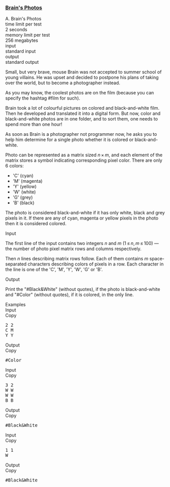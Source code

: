 <h3><a href="https://codeforces.com/contest/707/problem/A" target="_blank" rel="noopener noreferrer">Brain's Photos</a></h3>

<div class="header"><div class="title">A. Brain's Photos</div><div class="time-limit"><div class="property-title">time limit per test</div>2 seconds</div><div class="memory-limit"><div class="property-title">memory limit per test</div>256 megabytes</div><div class="input-file input-standard"><div class="property-title">input</div>standard input</div><div class="output-file output-standard"><div class="property-title">output</div>standard output</div></div><div><p>Small, but very brave, mouse Brain was not accepted to summer school of young villains. He was upset and decided to postpone his plans of taking over the world, but to become a photographer instead.</p><p>As you may know, the coolest photos are on the film (because you can specify the hashtag #film for such).</p><p>Brain took a lot of colourful pictures on colored and black-and-white film. Then he developed and translated it into a digital form. But now, color and black-and-white photos are in one folder, and to sort them, one needs to spend more than one hour!</p><p>As soon as Brain is a photographer not programmer now, he asks you to help him determine for a <span class="tex-font-style-bf">single</span> photo whether it is colored or black-and-white.</p><p>Photo can be represented as a matrix sized <span class="tex-span"><i>n</i> × <i>m</i></span>, and each element of the matrix stores a symbol indicating corresponding pixel color. There are only <span class="tex-span">6</span> colors: </p><ul> <li> 'C' (cyan)</li><li> 'M' (magenta)</li><li> 'Y' (yellow)</li><li> 'W' (white)</li><li> 'G' (grey)</li><li> 'B' (black) </li></ul><p>The photo is considered black-and-white if it has only white, black and grey pixels in it. If there are any of cyan, magenta or yellow pixels in the photo then it is considered colored.</p></div><div class="input-specification"><div class="section-title">Input</div><p>The first line of the input contains two integers <span class="tex-span"><i>n</i></span> and <span class="tex-span"><i>m</i></span> (<span class="tex-span">1 ≤ <i>n</i>, <i>m</i> ≤ 100</span>) — the number of photo pixel matrix rows and columns respectively.</p><p>Then <span class="tex-span"><i>n</i></span> lines describing matrix rows follow. Each of them contains <span class="tex-span"><i>m</i></span> space-separated characters describing colors of pixels in a row. Each character in the line is one of the 'C', 'M', 'Y', 'W', 'G' or 'B'.</p></div><div class="output-specification"><div class="section-title">Output</div><p>Print the "#Black&White" (without quotes), if the photo is black-and-white and "#Color" (without quotes), if it is colored, in the only line.</p></div><div class="sample-tests"><div class="section-title">Examples</div><div class="sample-test"><div class="input"><div class="title">Input<div title="Copy" data-clipboard-target="#id008402460845357803" id="id006905919094087872" class="input-output-copier">Copy</div></div><pre id="id008402460845357803">2 2<br>C M<br>Y Y<br></pre></div><div class="output"><div class="title">Output<div title="Copy" data-clipboard-target="#id000753565377569636" id="id0036825871363967233" class="input-output-copier">Copy</div></div><pre id="id000753565377569636">#Color</pre></div><div class="input"><div class="title">Input<div title="Copy" data-clipboard-target="#id001450336464557247" id="id008179455595127633" class="input-output-copier">Copy</div></div><pre id="id001450336464557247">3 2<br>W W<br>W W<br>B B<br></pre></div><div class="output"><div class="title">Output<div title="Copy" data-clipboard-target="#id0014335475161819167" id="id006268762749032869" class="input-output-copier">Copy</div></div><pre id="id0014335475161819167">#Black&White</pre></div><div class="input"><div class="title">Input<div title="Copy" data-clipboard-target="#id00854519172589036" id="id00640185695767704" class="input-output-copier">Copy</div></div><pre id="id00854519172589036">1 1<br>W<br></pre></div><div class="output"><div class="title">Output<div title="Copy" data-clipboard-target="#id005158716427156683" id="id0023234845536398763" class="input-output-copier">Copy</div></div><pre id="id005158716427156683">#Black&White</pre></div></div></div>
